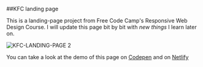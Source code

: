 ##KFC landing page

This is a landing-page project from Free Code Camp's Responsive Web Design Course.
I will update this page bit by bit with *new things* I learn later on.

![KFC-LANDING-PAGE 2](https://user-images.githubusercontent.com/98087868/209566647-284c49d5-299f-4b0a-b363-35cd389ee935.PNG)

You can take a look at the demo of this page 
on [Codepen](https://codepen.io/neew20/full/LYBpVxW) and
on [Netlify](https://kfc-product-landing-page.netlify.app/#)

